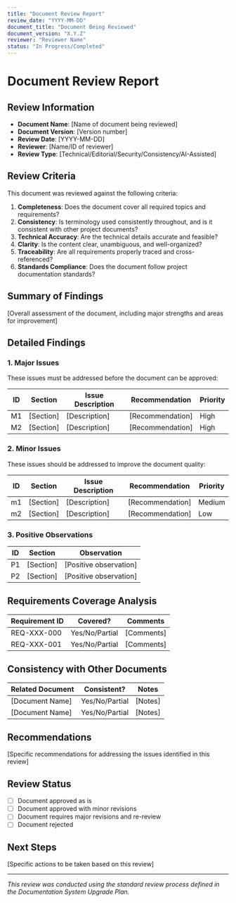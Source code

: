 ```yaml
---
title: "Document Review Report"
review_date: "YYYY-MM-DD"
document_title: "Document Being Reviewed"
document_version: "X.Y.Z"
reviewer: "Reviewer Name"
status: "In Progress/Completed"
---
```


# Document Review Report

## Review Information
- **Document Name**: [Name of document being reviewed]
- **Document Version**: [Version number]
- **Review Date**: [YYYY-MM-DD]
- **Reviewer**: [Name/ID of reviewer]
- **Review Type**: [Technical/Editorial/Security/Consistency/AI-Assisted]

## Review Criteria

This document was reviewed against the following criteria:

1. **Completeness**: Does the document cover all required topics and requirements?
2. **Consistency**: Is terminology used consistently throughout, and is it consistent with other project documents?
3. **Technical Accuracy**: Are the technical details accurate and feasible?
4. **Clarity**: Is the content clear, unambiguous, and well-organized?
5. **Traceability**: Are all requirements properly traced and cross-referenced?
6. **Standards Compliance**: Does the document follow project documentation standards?

## Summary of Findings

[Overall assessment of the document, including major strengths and areas for improvement]

## Detailed Findings

### 1. Major Issues

These issues must be addressed before the document can be approved:

| ID | Section | Issue Description | Recommendation | Priority |
|----|---------|-------------------|----------------|----------|
| M1 | [Section] | [Description] | [Recommendation] | High |
| M2 | [Section] | [Description] | [Recommendation] | High |

### 2. Minor Issues

These issues should be addressed to improve the document quality:

| ID | Section | Issue Description | Recommendation | Priority |
|----|---------|-------------------|----------------|----------|
| m1 | [Section] | [Description] | [Recommendation] | Medium |
| m2 | [Section] | [Description] | [Recommendation] | Low |

### 3. Positive Observations

| ID | Section | Observation |
|----|---------|-------------|
| P1 | [Section] | [Positive observation] |
| P2 | [Section] | [Positive observation] |

## Requirements Coverage Analysis

| Requirement ID | Covered? | Comments |
|---------------|----------|----------|
| REQ-XXX-000 | Yes/No/Partial | [Comments] |
| REQ-XXX-001 | Yes/No/Partial | [Comments] |

## Consistency with Other Documents

| Related Document | Consistent? | Notes |
|------------------|-------------|-------|
| [Document Name] | Yes/No/Partial | [Notes] |
| [Document Name] | Yes/No/Partial | [Notes] |

## Recommendations

[Specific recommendations for addressing the issues identified in this review]

## Review Status

- [ ] Document approved as is
- [ ] Document approved with minor revisions
- [ ] Document requires major revisions and re-review
- [ ] Document rejected

## Next Steps

[Specific actions to be taken based on this review]

---

*This review was conducted using the standard review process defined in the Documentation System Upgrade Plan.*